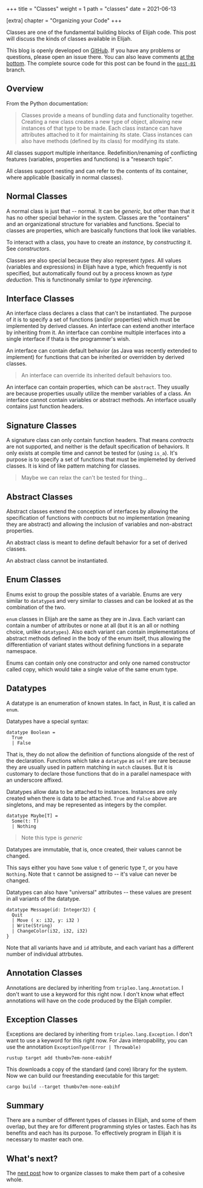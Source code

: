 +++
title = "Classes"
weight = 1
path = "classes"
date = 2021-06-13
 
[extra]
chapter = "Organizing your Code"
+++

Classes are one of the fundamental building blocks of Elijah code.  This post will discuss the kinds of classes available in Elijah.

<!-- more -->

This blog is openly developed on [GitHub]. If you have any problems or questions, please open an issue there. You can also leave comments [at the bottom]. The complete source code for this post can be found in the [`post-01`][post branch] branch.

[GitHub]: https://github.com/elijah-team/programming-with-elijah/
[at the bottom]: #comments
[post branch]: https://elijah-team.github.io/programming-with-elijah/tree/post-01

<!-- toc -->

## Overview 

From the Python documentation:

> Classes provide a means of bundling data and functionality together. Creating a new class creates a new type of object, allowing new instances of that type to be made. Each class instance can have attributes attached to it for maintaining its state. Class instances can also have methods (defined by its class) for modifying its state.

All classes support multiple inheritance.  Redefinition/renaming of conflicting features (variables, properties and functions) is a "research topic".

All classes support nesting and can refer to the contents of its container, where applicable (basically in normal classes).

## Normal Classes

A normal class is just that -- normal.  It can be _generic_, but other than that it has no other special behavior in the system.  Classes are the "containers" and an organizational structure for variables and functions.  Special to classes are properties, which are basically functions that look like variables.

To interact with a class, you have to create an _instance_, by _constructing_ it. See _constructors_.

Classes are also special because they also represent _types_.  All values (variables and expressions) in Elijah have a type, which frequently is not specified, but automatically found out by a process known as _type deduction_.  This is functinonally similar to _type inferencing_.

## Interface Classes

An interface class declares a class that can't be instantiated.  The purpose of it is to specify a set of functions (and/or properties) which must be implemented by derived classes.  An interface can extend another interface by inheriting from it.  An interface can combine multiple interfaces into a single interface if thata is the programmer's wish.

An interface can contain default behavior (as Java was recently extended to implement) for functions that can be inherited or overridden by derived classes.

> An interface can override its inherited default behaviors too.

An interface can contain properties, which can be `abstract`.  They usually are because properties usually utilize the member variables of a class.
An interface cannot contain variables or abstract methods.  An interface usually contains just function headers.

## Signature Classes

A signature class can only contain function headers.  That means _contracts_ are not supported, and neither is the default specification of behaviors.  It only exists at compile time and cannot be tested for (using `is_a`).  It's purpose is to specify a set of functions that must be implemeted by derived classes.  It is kind of like pattern matching for classes.

> Maybe we can relax the can't be tested for thing...

## Abstract Classes

Abstract classes extend the conception of interfaces by allowing the specification of functions with _contracts_ but no implementation (meaning they are abstract) and allowing the inclusion of variables and non-abstract properties.

An abstract class is meant to define default behavior for a set of derived classes.

An abstract class cannot be instantiated.

## Enum Classes

Enums exist to group the possible states of a variable.  Enums are very similar to `datatype`s and very similar to classes and can be looked at as the combination of the two.

`enum` classes in Elijah are the same as they are in Java.  Each variant can contain a number of attributes or none at all (but it is an all or  nothing choice, unlike `datatypes`).  Also each variant can contain implementations of abstract methods defined in the body of the enum itself, thus allowing the differentiation of variant states without defining functions in a separate namespace.  

Enums can contain only one constructor and only one named constructor called copy, which would take a single value of the same enum type.

## Datatypes

A datatype is an enumeration of known states.  In fact, in Rust, it is called an `enum`.  

Datatypes have a special syntax:

```
datatype Boolean = 
  True
  | False
```

That is, they do not allow the definition of functions alongside of the rest of the declaration.  Functions which take a `datatype` as `self` are rare because they are usually used in pattern matching in `match` clauses.  But it is customary to declare those functions that do in a parallel namespace with an underscore affixed.

Datatypes allow data to be attached to instances.  Instances are only created when there is data to be attached.  `True` and `False` above are singletons, and may be represented as integers by the compiler.

```
datatype Maybe[T] = 
  Some(t: T)
  | Nothing
```
> Note this type is _generic_

Datatypes are immutable, that is, once created, their values cannot be changed.

This says either you have `Some` value `t` of generic type `T`, or you have `Nothing`.  Note that `t` cannot be assigned to -- it's value can never be changed.

Datatypes can also have "universal" attributes -- these values are present in all variants of the datatype.

```
datatype Message(id: Integer32) {
  Quit
  | Move ( x: i32, y: i32 )
  | Write(String)
  | ChangeColor(i32, i32, i32)
}
```

Note that all variants have and `id` attribute, and each variant has a different number of individual attrbutes.

## Annotation Classes

Annotations are declared by inheriting from `tripleo.lang.Annotation`. I don't want to use a keyword for this right now.
I don't know what effect annotations will have on the code produced by the Elijah compiler.


## Exception Classes

Exceptions are declared by inheriting from `tripleo.lang.Exception`. I don't want to use a keyword for this right now.
For Java interopability, you can use the annotation `ExceptionType(Error | Throwable)`


```
rustup target add thumbv7em-none-eabihf
```

This downloads a copy of the standard (and core) library for the system. Now we can build our freestanding executable for this target:

```
cargo build --target thumbv7em-none-eabihf
```

## Summary

There are a number of different types of classes in Elijah, and some of them overlap, but they are for different programming styles or tastes.  Each has its benefits and each has its purpose.  To effectively program in Elijah it is necessary to master each one.

## What's next?

The [next post] how to organize classes to make them part of a cohesive whole.

[next post]: @/edition-2/posts/02-namespaces-and-packages/index.md
